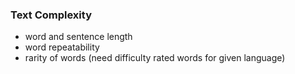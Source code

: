 ### Text Complexity 

- word and sentence length
- word repeatability
- rarity of words (need difficulty rated words for given language)
